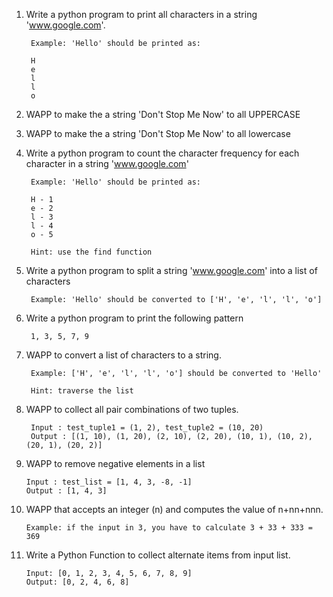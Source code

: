 
1. Write a python program to print all characters in a string 'www.google.com'.         
   
        Example: 'Hello' should be printed as:

        H
        e
        l
        l
        o

2. WAPP to make the a string 'Don't Stop Me Now' to all UPPERCASE 

3. WAPP to make the a string 'Don't Stop Me Now' to all lowercase 


4. Write a python program to count the character frequency for each character in a string 'www.google.com'

        Example: 'Hello' should be printed as:

        H - 1
        e - 2
        l - 3
        l - 4
        o - 5

        Hint: use the find function
        

5. Write a python program to split a string 'www.google.com' into a list of characters

        Example: 'Hello' should be converted to ['H', 'e', 'l', 'l', 'o'] 

       

6. Write a python program to print the following pattern

        1, 3, 5, 7, 9

7. WAPP to convert a list of characters to a string.

        Example: ['H', 'e', 'l', 'l', 'o'] should be converted to 'Hello'

        Hint: traverse the list

8. WAPP to collect all pair combinations of two tuples.
        
        Input : test_tuple1 = (1, 2), test_tuple2 = (10, 20)
        Output : [(1, 10), (1, 20), (2, 10), (2, 20), (10, 1), (10, 2), (20, 1), (20, 2)]

9.  WAPP to remove negative elements in a list
    
        Input : test_list = [1, 4, 3, -8, -1]
        Output : [1, 4, 3]

10. WAPP that accepts an integer (n) and computes the value of n+nn+nnn.
    
        Example: if the input in 3, you have to calculate 3 + 33 + 333 = 369
        
11. Write a Python Function to collect alternate items from input list.
        
        Input: [0, 1, 2, 3, 4, 5, 6, 7, 8, 9]
        Output: [0, 2, 4, 6, 8]
    